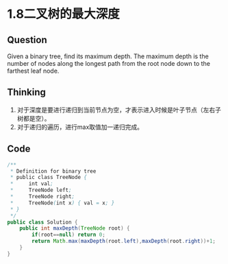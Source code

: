 # 1.8二叉树的最大深度

## Question
Given a binary tree, find its maximum depth.
The maximum depth is the number of nodes along the longest path from the root node down to the farthest leaf node.

## Thinking
1. 对于深度是要进行递归到当前节点为空，才表示进入时候是叶子节点（左右子树都是空）。
2. 对于递归的遍历，进行max取值加一递归完成。

## Code
```java
/**
 * Definition for binary tree
 * public class TreeNode {
 *     int val;
 *     TreeNode left;
 *     TreeNode right;
 *     TreeNode(int x) { val = x; }
 * }
 */
public class Solution {
    public int maxDepth(TreeNode root) {
        if(root==null) return 0;
        return Math.max(maxDepth(root.left),maxDepth(root.right))+1;
    }
}
```
